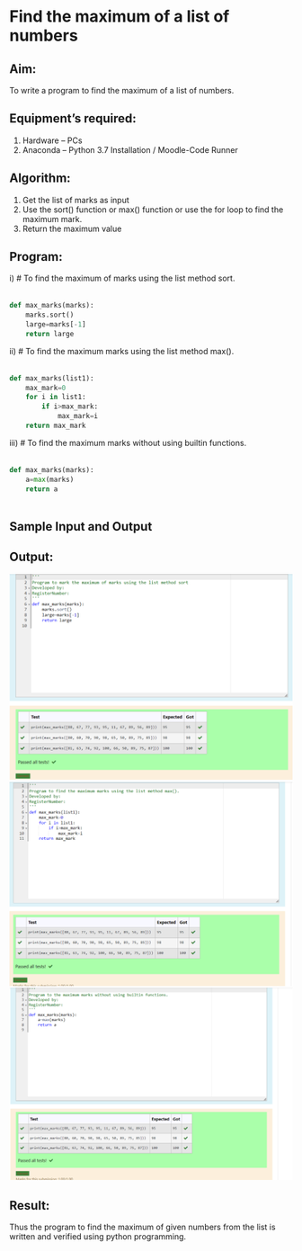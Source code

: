 # Find the maximum of a list of numbers
## Aim:
To write a program to find the maximum of a list of numbers.
## Equipment’s required:
1.	Hardware – PCs
2.	Anaconda – Python 3.7 Installation / Moodle-Code Runner
## Algorithm:
1.	Get the list of marks as input
2.	Use the sort() function or max() function or use the for loop to find the maximum mark.
3.	Return the maximum value
## Program:

i)	# To find the maximum of marks using the list method sort.
```Python

def max_marks(marks):
    marks.sort()
    large=marks[-1]
    return large


```

ii)	# To find the maximum marks using the list method max().
```Python

def max_marks(list1):
    max_mark=0
    for i in list1:
        if i>max_mark:
            max_mark=i
    return max_mark

```

iii) # To find the maximum marks without using builtin functions.
```Python

def max_marks(marks):
    a=max(marks)
    return a
    
```
## Sample Input and Output

## Output:
![Alt text](img1.png)
![Alt text](img2.png)
![Alt text](img3.png)
## Result:
Thus the program to find the maximum of given numbers from the list is written and verified using python programming.